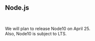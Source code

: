<!-- sectionTitle -->

## Node.js

<br />

We will plan to release Node10 on April 25.  
Also, Node10 is subject to LTS.
